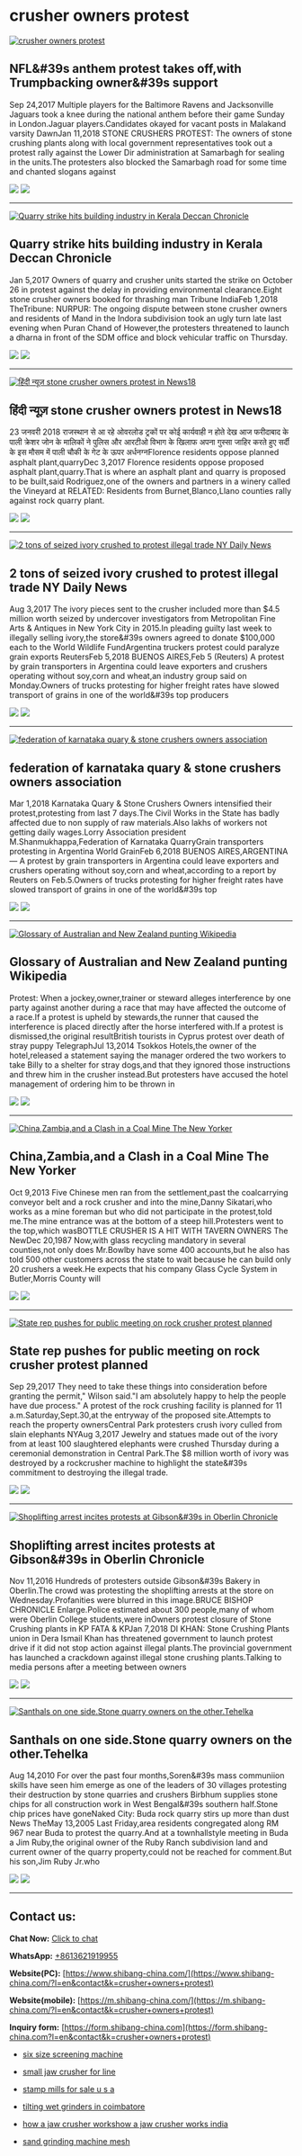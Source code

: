 # crusher owners protest

<a href="https://swt.shibang-china.com/?l=en&img&k=crusher+owners+protest" target="_blank">![crusher owners protest](http://static.shibang-china.com/all-800x300/669.jpg)</a>

## NFL&#39s anthem protest takes off,with Trumpbacking owner&#39s support
Sep 24,2017 Multiple players for the Baltimore Ravens and Jacksonville Jaguars took a knee during the national anthem before their game Sunday in London.Jaguar players.Candidates okayed for vacant posts in Malakand varsity DawnJan 11,2018 STONE CRUSHERS PROTEST: The owners of stone crushing plants along with local government representatives took out a protest rally against the Lower Dir administration at Samarbagh for sealing in the units.The protesters also blocked the Samarbagh road for some time and chanted slogans against


<a href="https://whatsapp.shibangsoft.com/WhatsApp.php" target="_blank" title="WhatsApp">![](http://static.shibang-china.com/icon/whatsapp.png)</a> <a href="https://swt.shibang-china.com/?l=en&icon&k=crusher+owners+protest" target="_blank">![](http://static.shibang-china.com/icon/chat-en.png)</a>

---

<a href="https://swt.shibang-china.com/?l=en&img&k=crusher+owners+protest" target="_blank">![Quarry strike hits building industry in Kerala Deccan Chronicle](http://static.shibang-china.com/all-800x300/533.jpg)</a>

## Quarry strike hits building industry in Kerala Deccan Chronicle
Jan 5,2017 Owners of quarry and crusher units started the strike on October 26 in protest against the delay in providing environmental clearance.Eight stone crusher owners booked for thrashing man Tribune IndiaFeb 1,2018 TheTribune: NURPUR: The ongoing dispute between stone crusher owners and residents of Mand in the Indora subdivision took an ugly turn late last evening when Puran Chand of However,the protesters threatened to launch a dharna in front of the SDM office and block vehicular traffic on Thursday.


<a href="https://whatsapp.shibangsoft.com/WhatsApp.php" target="_blank" title="WhatsApp">![](http://static.shibang-china.com/icon/whatsapp.png)</a> <a href="https://swt.shibang-china.com/?l=en&icon&k=crusher+owners+protest" target="_blank">![](http://static.shibang-china.com/icon/chat-en.png)</a>

---

<a href="https://swt.shibang-china.com/?l=en&img&k=crusher+owners+protest" target="_blank">![हिंदी न्यूज़ stone crusher owners protest in News18](http://static.shibang-china.com/all-800x300/549.jpg)</a>

## हिंदी न्यूज़ stone crusher owners protest in News18
23 जनवरी 2018 राजस्थान से आ रहे ओवरलोड ट्रकों पर कोई कार्यवाही न होते देख आज फरीदाबाद के पाली क्रेशर जोन के मालिकों ने पुलिस और आरटीओ विभाग के खिलाफ अपना गुस्सा जाहिर करते हुए सर्दी के इस मौसम में पाली चौकी के गेट के ऊपर अर्धनग्नFlorence residents oppose planned asphalt plant,quarryDec 3,2017 Florence residents oppose proposed asphalt plant,quarry.That is where an asphalt plant and quarry is proposed to be built,said Rodriguez,one of the owners and partners in a winery called the Vineyard at RELATED: Residents from Burnet,Blanco,Llano counties rally against rock quarry plant.


<a href="https://whatsapp.shibangsoft.com/WhatsApp.php" target="_blank" title="WhatsApp">![](http://static.shibang-china.com/icon/whatsapp.png)</a> <a href="https://swt.shibang-china.com/?l=en&icon&k=crusher+owners+protest" target="_blank">![](http://static.shibang-china.com/icon/chat-en.png)</a>

---

<a href="https://swt.shibang-china.com/?l=en&img&k=crusher+owners+protest" target="_blank">![2 tons of seized ivory crushed to protest illegal trade NY Daily News](http://static.shibang-china.com/all-800x300/963.jpg)</a>

## 2 tons of seized ivory crushed to protest illegal trade NY Daily News
Aug 3,2017 The ivory pieces sent to the crusher included more than $4.5 million worth seized by undercover investigators from Metropolitan Fine Arts & Antiques in New York City in 2015.In pleading guilty last week to illegally selling ivory,the store&#39s owners agreed to donate $100,000 each to the World Wildlife FundArgentina truckers protest could paralyze grain exports ReutersFeb 5,2018 BUENOS AIRES,Feb 5 (Reuters) A protest by grain transporters in Argentina could leave exporters and crushers operating without soy,corn and wheat,an industry group said on Monday.Owners of trucks protesting for higher freight rates have slowed transport of grains in one of the world&#39s top producers


<a href="https://whatsapp.shibangsoft.com/WhatsApp.php" target="_blank" title="WhatsApp">![](http://static.shibang-china.com/icon/whatsapp.png)</a> <a href="https://swt.shibang-china.com/?l=en&icon&k=crusher+owners+protest" target="_blank">![](http://static.shibang-china.com/icon/chat-en.png)</a>

---

<a href="https://swt.shibang-china.com/?l=en&img&k=crusher+owners+protest" target="_blank">![federation of karnataka quary & stone crushers owners association](http://static.shibang-china.com/all-800x300/1449.jpg)</a>

## federation of karnataka quary & stone crushers owners association
Mar 1,2018 Karnataka Quary & Stone Crushers Owners intensified their protest,protesting from last 7 days.The Civil Works in the State has badly affected due to non supply of raw materials.Also lakhs of workers not getting daily wages.Lorry Association president M.Shanmukhappa,Federation of Karnataka QuarryGrain transporters protesting in Argentina World GrainFeb 6,2018 BUENOS AIRES,ARGENTINA — A protest by grain transporters in Argentina could leave exporters and crushers operating without soy,corn and wheat,according to a report by Reuters on Feb.5.Owners of trucks protesting for higher freight rates have slowed transport of grains in one of the world&#39s top


<a href="https://whatsapp.shibangsoft.com/WhatsApp.php" target="_blank" title="WhatsApp">![](http://static.shibang-china.com/icon/whatsapp.png)</a> <a href="https://swt.shibang-china.com/?l=en&icon&k=crusher+owners+protest" target="_blank">![](http://static.shibang-china.com/icon/chat-en.png)</a>

---

<a href="https://swt.shibang-china.com/?l=en&img&k=crusher+owners+protest" target="_blank">![Glossary of Australian and New Zealand punting Wikipedia](http://static.shibang-china.com/all-800x300/430.jpg)</a>

## Glossary of Australian and New Zealand punting Wikipedia
Protest: When a jockey,owner,trainer or steward alleges interference by one party against another during a race that may have affected the outcome of a race.If a protest is upheld by stewards,the runner that caused the interference is placed directly after the horse interfered with.If a protest is dismissed,the original resultBritish tourists in Cyprus protest over death of stray puppy TelegraphJul 13,2014 Tsokkos Hotels,the owner of the hotel,released a statement saying the manager ordered the two workers to take Billy to a shelter for stray dogs,and that they ignored those instructions and threw him in the crusher instead.But protesters have accused the hotel management of ordering him to be thrown in


<a href="https://whatsapp.shibangsoft.com/WhatsApp.php" target="_blank" title="WhatsApp">![](http://static.shibang-china.com/icon/whatsapp.png)</a> <a href="https://swt.shibang-china.com/?l=en&icon&k=crusher+owners+protest" target="_blank">![](http://static.shibang-china.com/icon/chat-en.png)</a>

---

<a href="https://swt.shibang-china.com/?l=en&img&k=crusher+owners+protest" target="_blank">![China,Zambia,and a Clash in a Coal Mine The New Yorker](http://static.shibang-china.com/all-800x300/453.jpg)</a>

## China,Zambia,and a Clash in a Coal Mine The New Yorker
Oct 9,2013 Five Chinese men ran from the settlement,past the coalcarrying conveyor belt and a rock crusher and into the mine,Danny Sikatari,who works as a mine foreman but who did not participate in the protest,told me.The mine entrance was at the bottom of a steep hill.Protesters went to the top,which wasBOTTLE CRUSHER IS A HIT WITH TAVERN OWNERS The NewDec 20,1987 Now,with glass recycling mandatory in several counties,not only does Mr.Bowlby have some 400 accounts,but he also has told 500 other customers across the state to wait because he can build only 20 crushers a week.He expects that his company Glass Cycle System in Butler,Morris County will


<a href="https://whatsapp.shibangsoft.com/WhatsApp.php" target="_blank" title="WhatsApp">![](http://static.shibang-china.com/icon/whatsapp.png)</a> <a href="https://swt.shibang-china.com/?l=en&icon&k=crusher+owners+protest" target="_blank">![](http://static.shibang-china.com/icon/chat-en.png)</a>

---

<a href="https://swt.shibang-china.com/?l=en&img&k=crusher+owners+protest" target="_blank">![State rep pushes for public meeting on rock crusher protest planned](http://static.shibang-china.com/all-800x300/1398.jpg)</a>

## State rep pushes for public meeting on rock crusher protest planned
Sep 29,2017 They need to take these things into consideration before granting the permit," Wilson said."I am absolutely happy to help the people have due process." A protest of the rock crushing facility is planned for 11 a.m.Saturday,Sept.30,at the entryway of the proposed site.Attempts to reach the property ownersCentral Park protesters crush ivory culled from slain elephants NYAug 3,2017 Jewelry and statues made out of the ivory from at least 100 slaughtered elephants were crushed Thursday during a ceremonial demonstration in Central Park.The $8 million worth of ivory was destroyed by a rockcrusher machine to highlight the state&#39s commitment to destroying the illegal trade.


<a href="https://whatsapp.shibangsoft.com/WhatsApp.php" target="_blank" title="WhatsApp">![](http://static.shibang-china.com/icon/whatsapp.png)</a> <a href="https://swt.shibang-china.com/?l=en&icon&k=crusher+owners+protest" target="_blank">![](http://static.shibang-china.com/icon/chat-en.png)</a>

---

<a href="https://swt.shibang-china.com/?l=en&img&k=crusher+owners+protest" target="_blank">![Shoplifting arrest incites protests at Gibson&#39s in Oberlin Chronicle](http://static.shibang-china.com/all-800x300/909.jpg)</a>

## Shoplifting arrest incites protests at Gibson&#39s in Oberlin Chronicle
Nov 11,2016 Hundreds of protesters outside Gibson&#39s Bakery in Oberlin.The crowd was protesting the shoplifting arrests at the store on Wednesday.Profanities were blurred in this image.BRUCE BISHOP CHRONICLE Enlarge.Police estimated about 300 people,many of whom were Oberlin College students,were inOwners protest closure of Stone Crushing plants in KP FATA & KPJan 7,2018 DI KHAN: Stone Crushing Plants union in Dera Ismail Khan has threatened government to launch protest drive if it did not stop action against illegal plants.The provincial government has launched a crackdown against illegal stone crushing plants.Talking to media persons after a meeting between owners


<a href="https://whatsapp.shibangsoft.com/WhatsApp.php" target="_blank" title="WhatsApp">![](http://static.shibang-china.com/icon/whatsapp.png)</a> <a href="https://swt.shibang-china.com/?l=en&icon&k=crusher+owners+protest" target="_blank">![](http://static.shibang-china.com/icon/chat-en.png)</a>

---

<a href="https://swt.shibang-china.com/?l=en&img&k=crusher+owners+protest" target="_blank">![Santhals on one side.Stone quarry owners on the other.Tehelka](http://static.shibang-china.com/all-800x300/467.jpg)</a>

## Santhals on one side.Stone quarry owners on the other.Tehelka
Aug 14,2010 For over the past four months,Soren&#39s mass communiion skills have seen him emerge as one of the leaders of 30 villages protesting their destruction by stone quarries and crushers Birbhum supplies stone chips for all construction work in West Bengal&#39s southern half.Stone chip prices have goneNaked City: Buda rock quarry stirs up more than dust News TheMay 13,2005 Last Friday,area residents congregated along RM 967 near Buda to protest the quarry.And at a townhallstyle meeting in Buda a Jim Ruby,the original owner of the Ruby Ranch subdivision land and current owner of the quarry property,could not be reached for comment.But his son,Jim Ruby Jr.who


<a href="https://whatsapp.shibangsoft.com/WhatsApp.php" target="_blank" title="WhatsApp">![](http://static.shibang-china.com/icon/whatsapp.png)</a> <a href="https://swt.shibang-china.com/?l=en&icon&k=crusher+owners+protest" target="_blank">![](http://static.shibang-china.com/icon/chat-en.png)</a>

---
## Contact us:

**Chat Now:** [Click to chat](https://swt.shibang-china.com?l=en&contact&k=crusher+owners+protest)

**WhatsApp:**  [+8613621919955](https://whatsapp.shibangsoft.com/WhatsApp.php)

**Website(PC):** [https://www.shibang-china.com/](https://www.shibang-china.com/?l=en&contact&k=crusher+owners+protest)

**Website(mobile):** [https://m.shibang-china.com/](https://m.shibang-china.com/?l=en&contact&k=crusher+owners+protest)

**Inquiry form:** [https://form.shibang-china.com](https://form.shibang-china.com?l=en&contact&k=crusher+owners+protest)

* [six size screening machine](../117/six%20size%20screening%20machine.md)

* [small jaw crusher for line](../123/small%20jaw%20crusher%20for%20line.md)

* [stamp mills for sale u s a](../118/stamp%20mills%20for%20sale%20u%20s%20a.md)

* [tilting wet grinders in coimbatore](../113/tilting%20wet%20grinders%20in%20coimbatore.md)

* [how a jaw crusher workshow a jaw crusher works india](../123/how%20a%20jaw%20crusher%20workshow%20a%20jaw%20crusher%20works%20india.md)

* [sand grinding machine mesh](../119/sand%20grinding%20machine%20mesh.md)